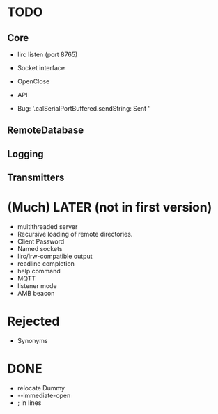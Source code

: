 # TODO

## Core

* lirc listen (port 8765)
* Socket interface
* OpenClose
* API

* Bug: '.calSerialPortBuffered.sendString: Sent '

## RemoteDatabase

## Logging

## Transmitters

# (Much) LATER (not in first version)

* multithreaded server
* Recursive loading of remote directories.
* Client Password
* Named sockets
* lirc/irw-compatible output
* readline completion
* help command
* MQTT
* listener mode
* AMB beacon

# Rejected

* Synonyms

# DONE
* relocate Dummy
* --immediate-open
* ; in lines
